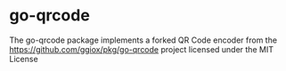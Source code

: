 # go-qrcode
The go-qrcode package implements a forked QR Code encoder from the https://github.com/ggiox/pkg/go-qrcode project licensed under the MIT License

